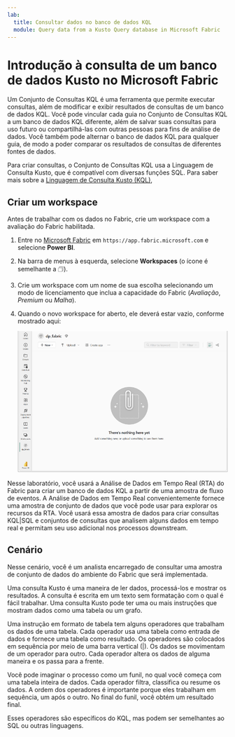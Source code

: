 ```yaml
---
lab:
  title: Consultar dados no banco de dados KQL
  module: Query data from a Kusto Query database in Microsoft Fabric
---
```

# Introdução à consulta de um banco de dados Kusto no Microsoft Fabric
Um Conjunto de Consultas KQL é uma ferramenta que permite executar consultas, além de modificar e exibir resultados de consultas de um banco de dados KQL. Você pode vincular cada guia no Conjunto de Consultas KQL a um banco de dados KQL diferente, além de salvar suas consultas para uso futuro ou compartilhá-las com outras pessoas para fins de análise de dados. Você também pode alternar o banco de dados KQL para qualquer guia, de modo a poder comparar os resultados de consultas de diferentes fontes de dados.

Para criar consultas, o Conjunto de Consultas KQL usa a Linguagem de Consulta Kusto, que é compatível com diversas funções SQL. Para saber mais sobre a [Linguagem de Consulta Kusto (KQL)](https://learn.microsoft.com/en-us/azure/data-explorer/kusto/query/?context=%2Ffabric%2Fcontext%2Fcontext), 

## Criar um workspace

Antes de trabalhar com os dados no Fabric, crie um workspace com a avaliação do Fabric habilitada.

1. Entre no [Microsoft Fabric](https://app.fabric.microsoft.com) em `https://app.fabric.microsoft.com` e selecione **Power BI**.
2. Na barra de menus à esquerda, selecione **Workspaces** (o ícone é semelhante a &#128455;).
3. Crie um workspace com um nome de sua escolha selecionando um modo de licenciamento que inclua a capacidade do Fabric (*Avaliação*, *Premium* ou *Malha*).
4. Quando o novo workspace for aberto, ele deverá estar vazio, conforme mostrado aqui:

    ![Captura de tela de um workspace vazio no Power BI.](./Images/new-workspace.png)

Nesse laboratório, você usará a Análise de Dados em Tempo Real (RTA) do Fabric para criar um banco de dados KQL a partir de uma amostra de fluxo de eventos. A Análise de Dados em Tempo Real convenientemente fornece uma amostra de conjunto de dados que você pode usar para explorar os recursos da RTA. Você usará essa amostra de dados para criar consultas KQL|SQL e conjuntos de consultas que analisem alguns dados em tempo real e permitam seu uso adicional nos processos downstream.


## Cenário
Nesse cenário, você é um analista encarregado de consultar uma amostra de conjunto de dados do ambiente do Fabric que será implementada.



Uma consulta Kusto é uma maneira de ler dados, processá-los e mostrar os resultados. A consulta é escrita em um texto sem formatação com o qual é fácil trabalhar. Uma consulta Kusto pode ter uma ou mais instruções que mostram dados como uma tabela ou um grafo.

Uma instrução em formato de tabela tem alguns operadores que trabalham os dados de uma tabela. Cada operador usa uma tabela como entrada de dados e fornece uma tabela como resultado. Os operadores são colocados em sequência por meio de uma barra vertical (|). Os dados se movimentam de um operador para outro. Cada operador altera os dados de alguma maneira e os passa para a frente.

Você pode imaginar o processo como um funil, no qual você começa com uma tabela inteira de dados. Cada operador filtra, classifica ou resume os dados. A ordem dos operadores é importante porque eles trabalham em sequência, um após o outro. No final do funil, você obtém um resultado final.

Esses operadores são específicos do KQL, mas podem ser semelhantes ao SQL ou outras linguagens.